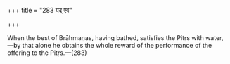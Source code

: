+++
title = "283 यद् एव"

+++

When the best of Brāhmaṇas, having bathed, satisfies the Pitṛs with water,—by that alone he obtains the whole reward of the performance of the offering to the Pitṛs.—(283)